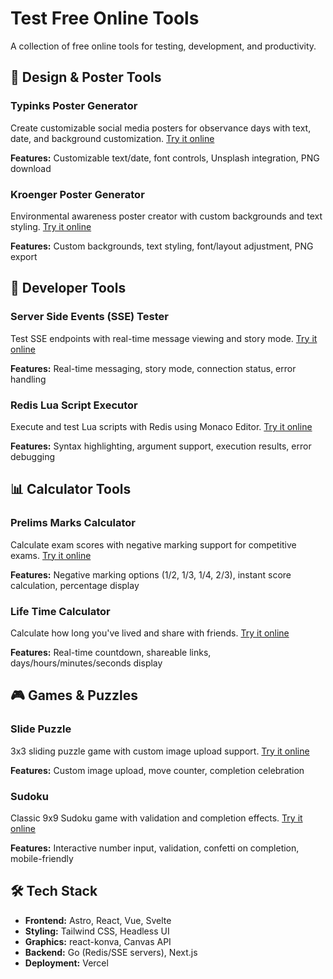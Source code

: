 # Test Free Online Tools

A collection of free online tools for testing, development, and productivity.

## 🎨 Design & Poster Tools

### Typinks Poster Generator
Create customizable social media posters for observance days with text, date, and background customization. [Try it online](https://tools.typinks.com/typinks-poster-generator/)

**Features:** Customizable text/date, font controls, Unsplash integration, PNG download

### Kroenger Poster Generator  
Environmental awareness poster creator with custom backgrounds and text styling. [Try it online](https://tools.typinks.com/kroenger-poster-generator/)

**Features:** Custom backgrounds, text styling, font/layout adjustment, PNG export

## 🔧 Developer Tools

### Server Side Events (SSE) Tester
Test SSE endpoints with real-time message viewing and story mode. [Try it online](https://tools.typinks.com/sse/)

**Features:** Real-time messaging, story mode, connection status, error handling

### Redis Lua Script Executor
Execute and test Lua scripts with Redis using Monaco Editor. [Try it online](https://tools.typinks.com/redis-lua/)

**Features:** Syntax highlighting, argument support, execution results, error debugging

## 📊 Calculator Tools

### Prelims Marks Calculator
Calculate exam scores with negative marking support for competitive exams. [Try it online](https://tools.typinks.com/prelims-marks-calculator/)

**Features:** Negative marking options (1/2, 1/3, 1/4, 2/3), instant score calculation, percentage display

### Life Time Calculator
Calculate how long you've lived and share with friends. [Try it online](https://tools.typinks.com/life-time-calculator/)

**Features:** Real-time countdown, shareable links, days/hours/minutes/seconds display

## 🎮 Games & Puzzles

### Slide Puzzle
3x3 sliding puzzle game with custom image upload support. [Try it online](https://tools.typinks.com/slide-puzzle/)

**Features:** Custom image upload, move counter, completion celebration

### Sudoku
Classic 9x9 Sudoku game with validation and completion effects. [Try it online](https://tools.typinks.com/sudoku/)

**Features:** Interactive number input, validation, confetti on completion, mobile-friendly

## 🛠️ Tech Stack

- **Frontend:** Astro, React, Vue, Svelte
- **Styling:** Tailwind CSS, Headless UI
- **Graphics:** react-konva, Canvas API
- **Backend:** Go (Redis/SSE servers), Next.js
- **Deployment:** Vercel
